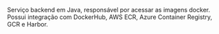 Serviço backend em Java, responsável por acessar as imagens docker. Possui integração com DockerHub, AWS ECR, Azure Container Registry, GCR e Harbor.

